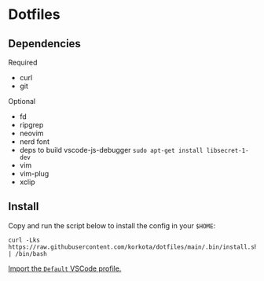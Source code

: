 # Dotfiles

## Dependencies

Required
- curl
- git

Optional
- fd
- ripgrep
- neovim
- nerd font
- deps to build vscode-js-debugger `sudo apt-get install libsecret-1-dev`
- vim
- vim-plug
- xclip 

## Install

Copy and run the script below to install the config in your `$HOME`:

```shell
curl -Lks https://raw.githubusercontent.com/korkota/dotfiles/main/.bin/install.sh | /bin/bash
```

[Import the `Default` VSCode profile.](https://vscode.dev/profile/github/44fb332e7c290d42496f2175ffa2fe46)
